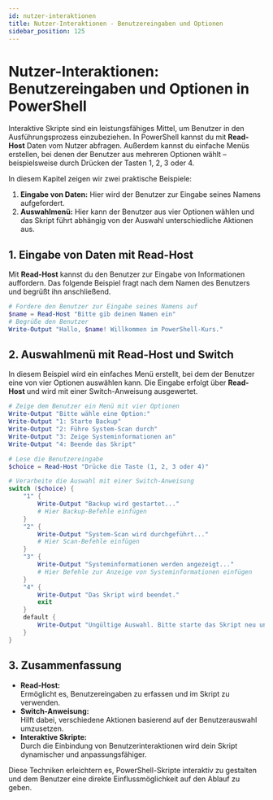 ```yaml
---
id: nutzer-interaktionen
title: Nutzer-Interaktionen - Benutzereingaben und Optionen
sidebar_position: 125
---
```


# Nutzer-Interaktionen: Benutzereingaben und Optionen in PowerShell

Interaktive Skripte sind ein leistungsfähiges Mittel, um Benutzer in den Ausführungsprozess einzubeziehen. In PowerShell kannst du mit **Read-Host** Daten vom Nutzer abfragen. Außerdem kannst du einfache Menüs erstellen, bei denen der Benutzer aus mehreren Optionen wählt – beispielsweise durch Drücken der Tasten 1, 2, 3 oder 4.

In diesem Kapitel zeigen wir zwei praktische Beispiele:
1. **Eingabe von Daten:** Hier wird der Benutzer zur Eingabe seines Namens aufgefordert.
2. **Auswahlmenü:** Hier kann der Benutzer aus vier Optionen wählen und das Skript führt abhängig von der Auswahl unterschiedliche Aktionen aus.

## 1. Eingabe von Daten mit Read-Host

Mit **Read-Host** kannst du den Benutzer zur Eingabe von Informationen auffordern. Das folgende Beispiel fragt nach dem Namen des Benutzers und begrüßt ihn anschließend.

```powershell
# Fordere den Benutzer zur Eingabe seines Namens auf
$name = Read-Host "Bitte gib deinen Namen ein"
# Begrüße den Benutzer
Write-Output "Hallo, $name! Willkommen im PowerShell-Kurs."
```
<!-- Beispieloutput:
Bitte gib deinen Namen ein: Max
Hallo, Max! Willkommen im PowerShell-Kurs.
-->

## 2. Auswahlmenü mit Read-Host und Switch

In diesem Beispiel wird ein einfaches Menü erstellt, bei dem der Benutzer eine von vier Optionen auswählen kann. Die Eingabe erfolgt über **Read-Host** und wird mit einer Switch-Anweisung ausgewertet.

```powershell
# Zeige dem Benutzer ein Menü mit vier Optionen
Write-Output "Bitte wähle eine Option:"
Write-Output "1: Starte Backup"
Write-Output "2: Führe System-Scan durch"
Write-Output "3: Zeige Systeminformationen an"
Write-Output "4: Beende das Skript"

# Lese die Benutzereingabe
$choice = Read-Host "Drücke die Taste (1, 2, 3 oder 4)"

# Verarbeite die Auswahl mit einer Switch-Anweisung
switch ($choice) {
    "1" {
        Write-Output "Backup wird gestartet..."
        # Hier Backup-Befehle einfügen
    }
    "2" {
        Write-Output "System-Scan wird durchgeführt..."
        # Hier Scan-Befehle einfügen
    }
    "3" {
        Write-Output "Systeminformationen werden angezeigt..."
        # Hier Befehle zur Anzeige von Systeminformationen einfügen
    }
    "4" {
        Write-Output "Das Skript wird beendet."
        exit
    }
    default {
        Write-Output "Ungültige Auswahl. Bitte starte das Skript neu und wähle eine Option zwischen 1 und 4."
    }
}
```
<!-- Beispieloutput:
Bitte wähle eine Option:
1: Starte Backup
2: Führe System-Scan durch
3: Zeige Systeminformationen an
4: Beende das Skript
Drücke die Taste (1, 2, 3 oder 4): 2
System-Scan wird durchgeführt...
-->

## 3. Zusammenfassung

- **Read-Host:**  
  Ermöglicht es, Benutzereingaben zu erfassen und im Skript zu verwenden.
- **Switch-Anweisung:**  
  Hilft dabei, verschiedene Aktionen basierend auf der Benutzerauswahl umzusetzen.
- **Interaktive Skripte:**  
  Durch die Einbindung von Benutzerinteraktionen wird dein Skript dynamischer und anpassungsfähiger.

Diese Techniken erleichtern es, PowerShell-Skripte interaktiv zu gestalten und dem Benutzer eine direkte Einflussmöglichkeit auf den Ablauf zu geben.
